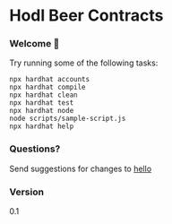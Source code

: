 # Hodl Beer Contracts

### **Welcome 👋**

Try running some of the following tasks:

```shell
npx hardhat accounts
npx hardhat compile
npx hardhat clean
npx hardhat test
npx hardhat node
node scripts/sample-script.js
npx hardhat help
```

### **Questions?**
Send suggestions for changes to [hello](mailto:hello@hodlbeer.club)

### **Version**
0.1

